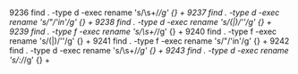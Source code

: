 #

9236  find . -type d -exec rename 's/\s+/_/g' {} +
9237  find . -type d -exec rename 's/\"/'in'/g' {} +
9238  find . -type d -exec rename 's/\(|\)/''/g' {} +
9239  find . -type f -exec rename 's/\s+/_/g' {} +
9240  find . -type f -exec rename 's/\(|\)/''/g' {} +
9241  find . -type f -exec rename 's/\"/'in'/g' {} +
9242  find . -type d -exec rename 's/\s+/_/g' {} +
9243  find . -type d -exec rename 's/\:/_/g' {} +
